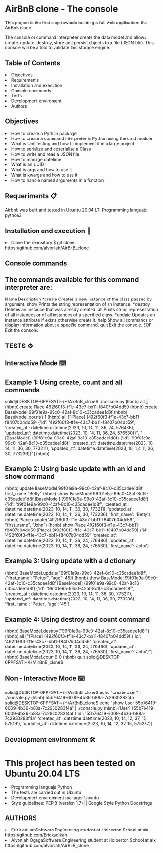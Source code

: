 # AirBnB clone - The console

<p align= "center">

This project is the first step towards building a full web application: the AirBnB clone.

The console or command interpreter create the data model and allows create, update, destroy, store and persist objects to a file (JSON file). This console will be a tool to validate this storage engine.

<h2>Table of Contents</h2>

<li>Objectives</li>
<li>Requirements</li>
<li>Installation and execution</li>
<li>Console commands</li>
<li>Tests</li>
<li>Development enviroment</li>
<li>Authors</li>

<h2>Objectives</h2>

<li>How to create a Python package</li>
<li>How to create a command interpreter in Python using the cmd module</li>
<li>What is Unit testing and how to implement it in a large project</li>
<li>How to serialize and deserialize a Class</li>
<li>How to write and read a JSON file</li>
<li>How to manage datetime</li>
<li>What is an UUID</li>
<li>What is args and how to use it</li>
<li>What is kwargs and how to use it </li>
<li>How to handle named arguments in a function</li>

<h2>Requeriments 📋</h2>

Airbnb was built and tested in Ubuntu 20.04 LT. Programming languaje python3

<h2>Installation and execution 🔧</h2>

<li>Clone the repository
$ git clone https://github.com/alvoniah/AirBnB_clone

<h2>Console commands</h2>

<h2>The commands available for this command interpreter are:</h2>
Name	Description
*create	Creates a new instance of the class passed by argument.
show	Prints the string representation of an instance.
*destroy	Deletes an instance that was already created.
all	Prints string representation of all instances or of all instances of a specified class.
*update	Updates an instance attribute if exists otherwise create it.
help	Show all commands or display information about a specific command.
quit	Exit the console.
EOF	Exit the console.

<h2>TESTS ⚙️</h2>

<h2>Interactive Mode ⌨️</h2>

<h2>Example 1: Using create, count and all commands</h2>

solid@DESKTOP-6PPFSAT:~/H/AirBnB_clone$ ./console.py
(hbnb) all
[]
(hbnb) create Place
492f60f3-ff1e-43c7-bb11-f8407b04dd59
(hbnb) create BaseModel
99f01e9a-99c0-42af-8c10-c35cadee1d8f
(hbnb) BaseModel.count()
1
(hbnb) all
["[Place] (492f60f3-ff1e-43c7-bb11-f8407b04dd59) {'id': '492f60f3-ff1e-43c7-bb11-f8407b04dd59', 'created_at': datetime.datetime(2023, 10, 14, 11, 36, 24, 576486), 'updated_at': datetime.datetime(2023, 10, 14, 11, 36, 24, 576530)}", "[BaseModel] (99f01e9a-99c0-42af-8c10-c35cadee1d8f) {'id': '99f01e9a-99c0-42af-8c10-c35cadee1d8f', 'created_at': datetime.datetime(2023, 10, 14, 11, 36, 30, 773211), 'updated_at': datetime.datetime(2023, 10, 1,4 11, 36, 30, 773236)}"]
(hbnb)

<h2>Example 2: Using basic update with an Id and show command</h2>

(hbnb) update BaseModel 99f01e9a-99c0-42af-8c10-c35cadee1d8f first_name "Betty"
(hbnb) show BaseModel 99f01e9a-99c0-42af-8c10-c35cadee1d8f
[BaseModel] (99f01e9a-99c0-42af-8c10-c35cadee1d8f) {'id': '99f01e9a-99c0-42af-8c10-c35cadee1d8f', 'created_at': datetime.datetime(2023, 10, 14, 11, 36, 30, 773211), 'updated_at': datetime.datetime(2023, 10, 14, 11, 36, 30, 773236), 'first_name': 'Betty'}
(hbnb) Place.update("492f60f3-ff1e-43c7-bb11-f8407b04dd59", "first_name", "John")
(hbnb) show Place 492f60f3-ff1e-43c7-bb11-f8407b04dd59
[Place] (492f60f3-ff1e-43c7-bb11-f8407b04dd59) {'id': '492f60f3-ff1e-43c7-bb11-f8407b04dd59', 'created_at': datetime.datetime(2023, 10, 14, 11, 36, 24, 576486), 'updated_at': datetime.datetime(2023, 10, 14, 11, 36, 24, 576530), 'first_name': 'John'}

<h2>Example 3: Using update with a dictionary</h2>

(hbnb) BaseModel.update("99f01e9a-99c0-42af-8c10-c35cadee1d8f", {'first_name': "Petter", "age": 45})
(hbnb) show BaseModel 99f01e9a-99c0-42af-8c10-c35cadee1d8f
[BaseModel] (99f01e9a-99c0-42af-8c10-c35cadee1d8f) {'id': '99f01e9a-99c0-42af-8c10-c35cadee1d8f', 'created_at': datetime.datetime(2023, 10, 14, 11, 36, 30, 773211), 'updated_at': datetime.datetime(2023, 10, 14, 11, 36, 30, 773236), 'first_name': 'Petter', 'age': '45'}

<h2>Example 4: Using destroy and count command</h2>

(hbnb) BaseModel.destroy("99f01e9a-99c0-42af-8c10-c35cadee1d8f")
(hbnb) all
["[Place] (492f60f3-ff1e-43c7-bb11-f8407b04dd59) {'id': '492f60f3-ff1e-43c7-bb11-f8407b04dd59', 'created_at': datetime.datetime(2023, 10, 14, 11, 36, 24, 576486), 'updated_at': datetime.datetime(2023, 10, 14, 11, 36, 24, 576530), 'first_name': 'John'}"]
(hbnb) BaseModel.count()
0
(hbnb) quit
solid@DESKTOP-6PPFSAT:~/H/AirBnB_clone$

<h2>Non - Interactive Mode ⌨️</h2>

solid@DESKTOP-6PPFSAT:~/H/AirBnB_clone$ echo "create User" | ./console.py
(hbnb) 55b76419-6009-4b36-b88a-7c2930283f4a
solid@DESKTOP-6PPFSAT:~/H/AirBnB_clone$ echo "show User 55b76419-6009-4b36-b88a-7c2930283f4a" | ./console.py
(hbnb) [User] (55b76419-6009-4b36-b88a-7c2930283f4a) {'id': '55b76419-6009-4b36-b88a-7c2930283f4a', 'created_at': datetime.datetime(2023, 10, 14, 12, 37, 15, 575191), 'updated_at': datetime.datetime(2023, 10, 14, 12, 37, 15, 575237)}

<h2>Development environment 🛠️</h2>

<h1>This project has been tested on Ubuntu 20.04 LTS</h1>
<li>Programming languaje Python</li>
<li>The tests are carried out in Ubuntu</li>
<li>Development environment manager Ubuntu</li>
<li>Style guidelines: PEP 8 (version 1.7) || Google Style Python Docstrings</li>

<h2>AUTHORS</h2>

<li>Erick adikahSoftware Engineering student at Holberton School at alx </li> https://github.com/Erickadikah
<li>Alvoniah OgegaSoftware Engineering student at Holberton School at alx </li> https://github.com/alvoniah/AirBnB_clone
